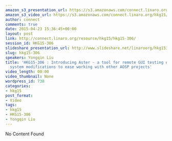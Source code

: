 ```yaml
---
amazon_s3_presentation_url: https://s3.amazonaws.com/connect.linaro.org/hkg15/Videos/02-11-Wednesday/HKG15-306.pdf
amazon_s3_video_url: https://s3.amazonaws.com/connect.linaro.org/hkg15/Videos/02-11-Wednesday/HKG15-306+Introducing+Aster+-+a+tool+for+remote+GUI+testing+on+AOSP.mp4
author: connect
comments: true
date: 2015-04-23 15:36:45+00:00
layout: post
link: http://connect.linaro.org/resource/hkg15/hkg15-306/
session_id: HKG15-306
slideshare_presentation_url: http://www.slideshare.net/linaroorg/hkg15306-introducing-aster-a-tool-for-remote-gui-testing-on-aosp
slug: hkg15-306
speakers: Yongqin Liu
title: 'HKG15-306 : Introducing Aster - a tool for remote GUI testing on AOSP / Build
  system modifications to ease working with other AOSP projects'
video_length: 00:00
video_thumbnail: None
wordpress_id: 738
categories:
- hkg15
post_format:
- Video
tags:
- hkg15
- HKG15-306
- Yongqin Liu
---
```


No Content Found
